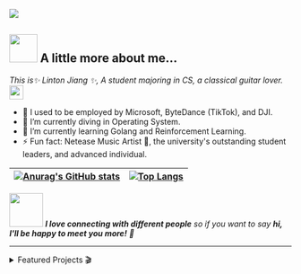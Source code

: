 ![](https://s1.ax1x.com/2022/03/22/qKdz8A.png)

## <img src="https://media.giphy.com/media/WUlplcMpOCEmTGBtBW/giphy.gif" width="50"> A little more about me...  

<p><em>This is✨ Linton Jiang ✨, A student majoring in CS, a classical guitar lover.<img src="https://media.giphy.com/media/VgCDAzcKvsR6OM0uWg/giphy.gif" width="25"> 
</em></p>

- 💼 I used to be employed by Microsoft, ByteDance (TikTok), and DJI.
- 🔭 I’m currently diving in Operating System.
- 🌱 I’m currently learning Golang and Reinforcement Learning.
- ⚡ Fun fact: Netease Music Artist 🎵, the university's outstanding student leaders, and advanced individual.

| [![Anurag's GitHub stats](https://github-readme-stats.vercel.app/api?username=JustLinton&show_icons=true&hide=prs)](https://github.com/anuraghazra/github-readme-stats) | [![Top Langs](https://github-readme-stats.vercel.app/api/top-langs/?username=JustLinton&layout=compact&hide=html,scss,vue,css,java)](https://github.com/anuraghazra/github-readme-stats) |
| ------------------------------------------------------------ | ------------------------------------------------------------ |

<img src="https://media.giphy.com/media/LnQjpWaON8nhr21vNW/giphy.gif" width="60"> <em><b>I love connecting with different people</b> so if you want to say <b>hi, I'll be happy to meet you more!</b> 🤗</em>

------



<details>
<summary>Featured Projects 🎬</summary>

### Featured Projects 🎬

-  None

</details>
